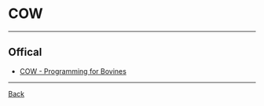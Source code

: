 # COW

---

## Offical

- [COW - Programming for Bovines](https://bigzaphod.github.io/COW/)

---

[Back](./../readme.md)
